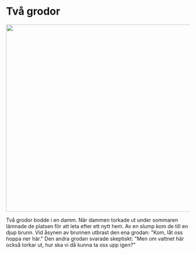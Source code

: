 # Två grodor

<img src="img/avif/01.avif" width="512">

Två grodor bodde i en damm. När dammen torkade ut under sommaren lämnade de platsen för att leta efter ett nytt hem. Av en slump kom de till en djup brunn. Vid åsynen av brunnen utbrast den ena grodan: "Kom, låt oss hoppa ner här." Den andra grodan svarade skeptiskt: "Men om vattnet här också torkar ut, hur ska vi då kunna ta oss upp igen?"
